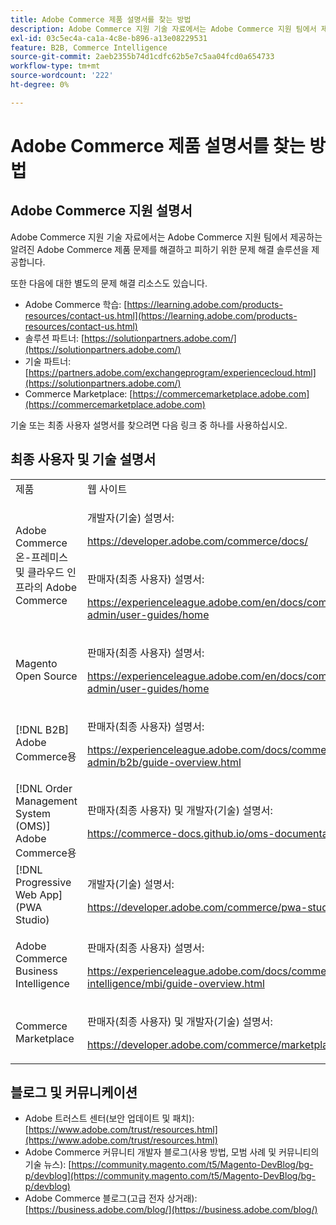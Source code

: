 ```yaml
---
title: Adobe Commerce 제품 설명서를 찾는 방법
description: Adobe Commerce 지원 기술 자료에서는 Adobe Commerce 지원 팀에서 제공하는 알려진 Adobe Commerce 제품 문제를 해결하고 피하기 위한 문제 해결 솔루션을 제공합니다.
exl-id: 03c5ec4a-ca1a-4c8e-b896-a13e08229531
feature: B2B, Commerce Intelligence
source-git-commit: 2aeb2355b74d1cdfc62b5e7c5aa04fcd0a654733
workflow-type: tm+mt
source-wordcount: '222'
ht-degree: 0%

---
```


# Adobe Commerce 제품 설명서를 찾는 방법

## Adobe Commerce 지원 설명서

Adobe Commerce 지원 기술 자료에서는 Adobe Commerce 지원 팀에서 제공하는 알려진 Adobe Commerce 제품 문제를 해결하고 피하기 위한 문제 해결 솔루션을 제공합니다.

또한 다음에 대한 별도의 문제 해결 리소스도 있습니다.

* Adobe Commerce 학습: [https://learning.adobe.com/products-resources/contact-us.html](https://learning.adobe.com/products-resources/contact-us.html)
* 솔루션 파트너: [https://solutionpartners.adobe.com/](https://solutionpartners.adobe.com/)
* 기술 파트너: [https://partners.adobe.com/exchangeprogram/experiencecloud.html](https://solutionpartners.adobe.com/)
* Commerce Marketplace: [https://commercemarketplace.adobe.com](https://commercemarketplace.adobe.com)

기술 또는 최종 사용자 설명서를 찾으려면 다음 링크 중 하나를 사용하십시오.

## 최종 사용자 및 기술 설명서

<table>
<tbody>
<tr>
<td>제품</td>
<td>웹 사이트</td>
</tr>
<tr>
<td rowspan="2">Adobe Commerce 온-프레미스 및
클라우드 인프라의 Adobe Commerce</td>
<td>
<p>개발자(기술) 설명서:</p>
<p><a href="https://developer.adobe.com/commerce/docs/">https://developer.adobe.com/commerce/docs/</a></p>
</td>
</tr>
<tr>
<td>
<p>판매자(최종 사용자) 설명서:</p>
<p><a href="https://experienceleague.adobe.com/en/docs/commerce-admin/user-guides/home">https://experienceleague.adobe.com/en/docs/commerce-admin/user-guides/home</a></p>
</td>
</tr>
<tr>
<td>
<p>Magento Open Source</p>
<p> </p>
</td>
<td>
<p>판매자(최종 사용자) 설명서:</p>
<p><a href="https://experienceleague.adobe.com/en/docs/commerce-admin/user-guides/home">https://experienceleague.adobe.com/en/docs/commerce-admin/user-guides/home</a></p>
</td>
</tr>
<tr>
<td>
<p>[!DNL B2B] Adobe Commerce용</p>
<p> </p>
</td>
<td>
<p>판매자(최종 사용자) 설명서:</p>
<p><a href="https://experienceleague.adobe.com/docs/commerce-admin/b2b/guide-overview.html">https://experienceleague.adobe.com/docs/commerce-admin/b2b/guide-overview.html</a></p>
</td>
</tr>
<tr>
<td>[!DNL Order Management System (OMS)] Adobe Commerce용</td>
<td>
<p>판매자(최종 사용자) 및 개발자(기술) 설명서:</p>
<p><a href="https://commerce-docs.github.io/oms-documentation-archive/">https://commerce-docs.github.io/oms-documentation-archive/</a></p>
</td>
</tr>
<tr>
<td>[!DNL Progressive Web App] (PWA Studio)</td>
<td>
<p>개발자(기술) 설명서:</p>
<p><a href="https://developer.adobe.com/commerce/pwa-studio/">https://developer.adobe.com/commerce/pwa-studio/</a></p>
</td>
</tr>
<tr>
<td>Adobe Commerce Business Intelligence</td>
<td>
<p>판매자(최종 사용자) 설명서:</p>
<p><a href="https://experienceleague.adobe.com/docs/commerce-business-intelligence/mbi/guide-overview.html">https://experienceleague.adobe.com/docs/commerce-business-intelligence/mbi/guide-overview.html</a></p>
</td>
</tr>
<tr>
<td>Commerce Marketplace</td>
<td>
<p>판매자(최종 사용자) 및 개발자(기술) 설명서:</p>
<p><a href="https://developer.adobe.com/commerce/marketplace/guides/sellers/">https://developer.adobe.com/commerce/marketplace/guides/sellers/</a></p>
</td>
</tr>
</tbody>
</table>


## 블로그 및 커뮤니케이션

* Adobe 트러스트 센터(보안 업데이트 및 패치): [https://www.adobe.com/trust/resources.html](https://www.adobe.com/trust/resources.html)
* Adobe Commerce 커뮤니티 개발자 블로그(사용 방법, 모범 사례 및 커뮤니티의 기술 뉴스): [https://community.magento.com/t5/Magento-DevBlog/bg-p/devblog](https://community.magento.com/t5/Magento-DevBlog/bg-p/devblog)
* Adobe Commerce 블로그(고급 전자 상거래):[https://business.adobe.com/blog/](https://business.adobe.com/blog/)
